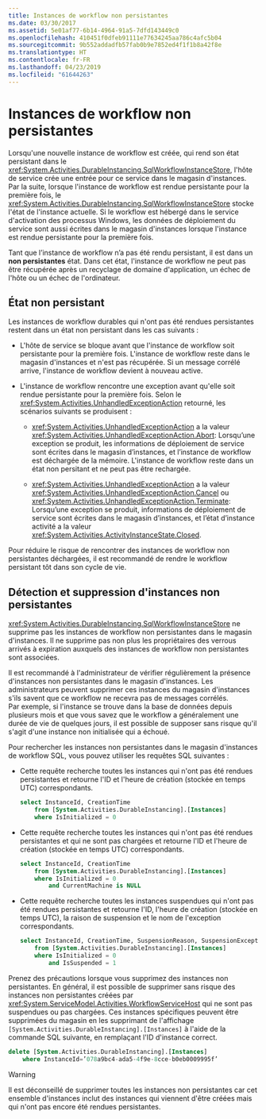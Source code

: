 ```yaml
---
title: Instances de workflow non persistantes
ms.date: 03/30/2017
ms.assetid: 5e01af77-6b14-4964-91a5-7dfd143449c0
ms.openlocfilehash: 410451f0dfeb91111e77634245aa786c4afc5b04
ms.sourcegitcommit: 9b552addadfb57fab0b9e7852ed4f1f1b8a42f8e
ms.translationtype: HT
ms.contentlocale: fr-FR
ms.lasthandoff: 04/23/2019
ms.locfileid: "61644263"
---
```

# <a name="non-persisted-workflow-instances"></a>Instances de workflow non persistantes
Lorsqu'une nouvelle instance de workflow est créée, qui rend son état persistant dans le <xref:System.Activities.DurableInstancing.SqlWorkflowInstanceStore>, l'hôte de service crée une entrée pour ce service dans le magasin d'instances. Par la suite, lorsque l'instance de workflow est rendue persistante pour la première fois, le <xref:System.Activities.DurableInstancing.SqlWorkflowInstanceStore> stocke l'état de l'instance actuelle. Si le workflow est hébergé dans le service d'activation des processus Windows, les données de déploiement du service sont aussi écrites dans le magasin d'instances lorsque l'instance est rendue persistante pour la première fois.  
  
 Tant que l’instance de workflow n’a pas été rendu persistant, il est dans un **non persistantes** état. Dans cet état, l'instance de workflow ne peut pas être récupérée après un recyclage de domaine d'application, un échec de l'hôte ou un échec de l'ordinateur.  
  
## <a name="the-non-persisted-state"></a>État non persistant  
 Les instances de workflow durables qui n'ont pas été rendues persistantes restent dans un état non persistant dans les cas suivants :  
  
- L'hôte de service se bloque avant que l'instance de workflow soit persistante pour la première fois. L'instance de workflow reste dans le magasin d'instances et n'est pas récupérée. Si un message corrélé arrive, l'instance de workflow devient à nouveau active.  
  
- L'instance de workflow rencontre une exception avant qu'elle soit rendue persistante pour la première fois. Selon le <xref:System.Activities.UnhandledExceptionAction> retourné, les scénarios suivants se produisent :  
  
    - <xref:System.Activities.UnhandledExceptionAction> a la valeur <xref:System.Activities.UnhandledExceptionAction.Abort>: Lorsqu’une exception se produit, les informations de déploiement de service sont écrites dans le magasin d’instances, et l’instance de workflow est déchargée de la mémoire. L'instance de workflow reste dans un état non persitant et ne peut pas être rechargée.  
  
    - <xref:System.Activities.UnhandledExceptionAction> a la valeur <xref:System.Activities.UnhandledExceptionAction.Cancel> ou <xref:System.Activities.UnhandledExceptionAction.Terminate>: Lorsqu’une exception se produit, informations de déploiement de service sont écrites dans le magasin d’instances, et l’état d’instance activité a la valeur <xref:System.Activities.ActivityInstanceState.Closed>.  
  
 Pour réduire le risque de rencontrer des instances de workflow non persistantes déchargées, il est recommandé de rendre le workflow persistant tôt dans son cycle de vie.  
  
## <a name="detection-and-removal-of-non-persisted-instances"></a>Détection et suppression d'instances non persistantes  
 <xref:System.Activities.DurableInstancing.SqlWorkflowInstanceStore> ne supprime pas les instances de workflow non persistantes dans le magasin d'instances. Il ne supprime pas non plus les propriétaires des verrous arrivés à expiration auxquels des instances de workflow non persistantes sont associées.  
  
 Il est recommandé à l'administrateur de vérifier régulièrement la présence d'instances non persistantes dans le magasin d'instances. Les administrateurs peuvent supprimer ces instances du magasin d'instances s'ils savent que ce workflow ne recevra pas de messages corrélés. Par exemple, si l'instance se trouve dans la base de données depuis plusieurs mois et que vous savez que le workflow a généralement une durée de vie de quelques jours, il est possible de supposer sans risque qu'il s'agit d'une instance non initialisée qui a échoué.  
  
 Pour rechercher les instances non persistantes dans le magasin d'instances de workflow SQL, vous pouvez utiliser les requêtes SQL suivantes :  
  
- Cette requête recherche toutes les instances qui n'ont pas été rendues persistantes et retourne l'ID et l'heure de création (stockée en temps UTC) correspondants.  
  
    ```sql  
    select InstanceId, CreationTime   
        from [System.Activities.DurableInstancing].[Instances]   
        where IsInitialized = 0  
    ```  
  
- Cette requête recherche toutes les instances qui n'ont pas été rendues persistantes et qui ne sont pas chargées et retourne l'ID et l'heure de création (stockée en temps UTC) correspondants.  
  
    ```sql  
    select InstanceId, CreationTime   
        from [System.Activities.DurableInstancing].[Instances]   
        where IsInitialized = 0   
            and CurrentMachine is NULL  
    ```  
  
- Cette requête recherche toutes les instances suspendues qui n'ont pas été rendues persistantes et retourne l'ID, l'heure de création (stockée en temps UTC), la raison de suspension et le nom de l'exception correspondants.  
  
    ```sql  
    select InstanceId, CreationTime, SuspensionReason, SuspensionExceptionName   
        from [System.Activities.DurableInstancing].[Instances]   
        where IsInitialized = 0   
            and IsSuspended = 1  
    ```  
  
 Prenez des précautions lorsque vous supprimez des instances non persistantes. En général, il est possible de supprimer sans risque des instances non persistantes créées par <xref:System.ServiceModel.Activities.WorkflowServiceHost> qui ne sont pas suspendues ou pas chargées. Ces instances spécifiques peuvent être supprimées du magasin en les supprimant de l'affichage `[System.Activities.DurableInstancing].[Instances]` à l'aide de la commande SQL suivante, en remplaçant l'ID d'instance correct.  
  
```sql  
delete [System.Activities.DurableInstancing].[Instances]   
    where InstanceId=’078a9bc4-ada5-4f9e-8cce-b0eb0009995f’  
```  
  
> [!WARNING]
>  Il est déconseillé de supprimer toutes les instances non persistantes car cet ensemble d'instances inclut des instances qui viennent d'être créées mais qui n'ont pas encore été rendues persistantes.
